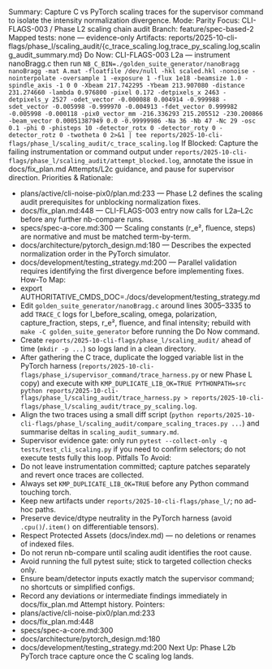 Summary: Capture C vs PyTorch scaling traces for the supervisor command to isolate the intensity normalization divergence.
Mode: Parity
Focus: CLI-FLAGS-003 / Phase L2 scaling chain audit
Branch: feature/spec-based-2
Mapped tests: none — evidence-only
Artifacts: reports/2025-10-cli-flags/phase_l/scaling_audit/{c_trace_scaling.log,trace_py_scaling.log,scaling_audit_summary.md}
Do Now: CLI-FLAGS-003 L2a — instrument nanoBragg.c then run `NB_C_BIN=./golden_suite_generator/nanoBragg nanoBragg -mat A.mat -floatfile /dev/null -hkl scaled.hkl -nonoise -nointerpolate -oversample 1 -exposure 1 -flux 1e18 -beamsize 1.0 -spindle_axis -1 0 0 -Xbeam 217.742295 -Ybeam 213.907080 -distance 231.274660 -lambda 0.976800 -pixel 0.172 -detpixels_x 2463 -detpixels_y 2527 -odet_vector -0.000088 0.004914 -0.999988 -sdet_vector -0.005998 -0.999970 -0.004913 -fdet_vector 0.999982 -0.005998 -0.000118 -pix0_vector_mm -216.336293 215.205512 -230.200866 -beam_vector 0.00051387949 0.0 -0.99999986 -Na 36 -Nb 47 -Nc 29 -osc 0.1 -phi 0 -phisteps 10 -detector_rotx 0 -detector_roty 0 -detector_rotz 0 -twotheta 0 2>&1 | tee reports/2025-10-cli-flags/phase_l/scaling_audit/c_trace_scaling.log`
If Blocked: Capture the failing instrumentation or command output under `reports/2025-10-cli-flags/phase_l/scaling_audit/attempt_blocked.log`, annotate the issue in docs/fix_plan.md Attempts/L2c guidance, and pause for supervisor direction.
Priorities & Rationale:
- plans/active/cli-noise-pix0/plan.md:233 — Phase L2 defines the scaling audit prerequisites for unblocking normalization fixes.
- docs/fix_plan.md:448 — CLI-FLAGS-003 entry now calls for L2a–L2c before any further nb-compare runs.
- specs/spec-a-core.md:300 — Scaling constants (r_e², fluence, steps) are normative and must be matched term-by-term.
- docs/architecture/pytorch_design.md:180 — Describes the expected normalization order in the PyTorch simulator.
- docs/development/testing_strategy.md:200 — Parallel validation requires identifying the first divergence before implementing fixes.
How-To Map:
- export AUTHORITATIVE_CMDS_DOC=./docs/development/testing_strategy.md
- Edit `golden_suite_generator/nanoBragg.c` around lines 3005–3335 to add `TRACE_C` logs for I_before_scaling, omega, polarization, capture_fraction, steps, r_e², fluence, and final intensity; rebuild with `make -C golden_suite_generator` before running the Do Now command.
- Create `reports/2025-10-cli-flags/phase_l/scaling_audit/` ahead of time (`mkdir -p ...`) so logs land in a clean directory.
- After gathering the C trace, duplicate the logged variable list in the PyTorch harness (`reports/2025-10-cli-flags/phase_i/supervisor_command/trace_harness.py` or new Phase L copy) and execute with `KMP_DUPLICATE_LIB_OK=TRUE PYTHONPATH=src python reports/2025-10-cli-flags/phase_l/scaling_audit/trace_harness.py > reports/2025-10-cli-flags/phase_l/scaling_audit/trace_py_scaling.log`.
- Align the two traces using a small diff script (`python reports/2025-10-cli-flags/phase_l/scaling_audit/compare_scaling_traces.py ...`) and summarise deltas in `scaling_audit_summary.md`.
- Supervisor evidence gate: only run `pytest --collect-only -q tests/test_cli_scaling.py` if you need to confirm selectors; do not execute tests fully this loop.
Pitfalls To Avoid:
- Do not leave instrumentation committed; capture patches separately and revert once traces are collected.
- Always set `KMP_DUPLICATE_LIB_OK=TRUE` before any Python command touching torch.
- Keep new artifacts under `reports/2025-10-cli-flags/phase_l/`; no ad-hoc paths.
- Preserve device/dtype neutrality in the PyTorch harness (avoid `.cpu()`/`.item()` on differentiable tensors).
- Respect Protected Assets (docs/index.md) — no deletions or renames of indexed files.
- Do not rerun nb-compare until scaling audit identifies the root cause.
- Avoid running the full pytest suite; stick to targeted collection checks only.
- Ensure beam/detector inputs exactly match the supervisor command; no shortcuts or simplified configs.
- Record any deviations or intermediate findings immediately in docs/fix_plan.md Attempt history.
Pointers:
- plans/active/cli-noise-pix0/plan.md:233
- docs/fix_plan.md:448
- specs/spec-a-core.md:300
- docs/architecture/pytorch_design.md:180
- docs/development/testing_strategy.md:200
Next Up: Phase L2b PyTorch trace capture once the C scaling log lands.

